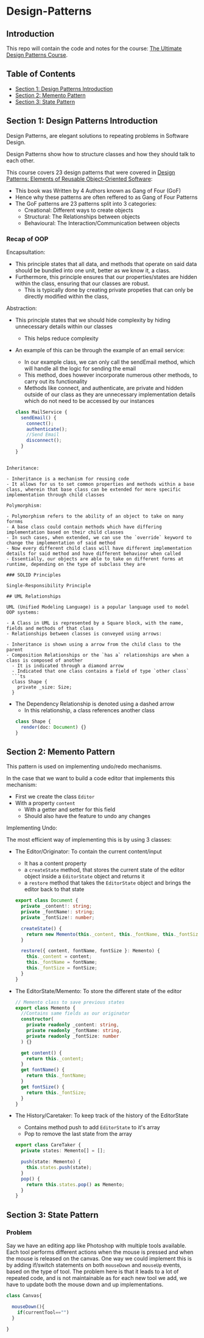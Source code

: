 # Design-Patterns

## Introduction

This repo will contain the code and notes for the course: [The Ultimate Design Patterns Course](https://codewithmosh.com/courses/759570/).

## Table of Contents

- [Section 1: Design Patterns Introduction](#section-1-design-patterns-introduction)
- [Section 2: Memento Pattern](#section-2-memento-pattern)
- [Section 3: State Pattern](#section-3-state-pattern)

## Section 1: Design Patterns Introduction

Design Patterns, are elegant solutions to repeating problems in Software Design.

Design Patterns show how to structure classes and how they should talk to each other.

This course covers 23 design patterns that were covered in [Design Patterns: Elements of Reusable Object-Oriented Software](https://en.wikipedia.org/wiki/Design_Patterns):

- This book was Written by 4 Authors known as Gang of Four (GoF)
- Hence why these patterns are often reffered to as Gang of Four Patterns
- The GoF patterns are 23 patterns split into 3 categories:
  - Creational: Different ways to create objects
  - Structural: The Relationships between objects
  - Behavioural: The Interaction/Communication between objects

### Recap of OOP

Encapsultation:

- This principle states that all data, and methods that operate on said data should be bundled into one unit, better as we know it, a class.
- Furthermore, this principle ensures that our properties/states are hidden within the class, ensuring that our classes are robust.
  - This is typically done by creating private propeties that can only be directly modified within the class,

Abstraction:

- This principle states that we should hide complexity by hiding unnecessary details within our classes

  - This helps reduce complexity

- An example of this can be through the example of an email service:

  - In our example class, we can only call the sendEmail method, which will handle all the logic for sending the email
  - This method, does however incorporate numerous other methods, to carry out its functionality
  - Methods like connect, and authenticate, are private and hidden outside of our class as they are unnecessary implementation details which do not need to be accessed by our instances

  ```ts
  class MailService {
    sendEmail() {
      connect();
      authenticate();
      //Send Email
      disconnect();
    }
  }
  ```

````

Inheritance:

- Inheritance is a mechanism for reusing code
- It allows for us to set common properties and methods within a base class, wherein that base class can be extended for more specific implementation through child classes

Polymorphism:

- Polymorphism refers to the ability of an object to take on many fornms
- A base class could contain methods which have differing implementation based on their child classes
- In such cases, when extended, we can use the `override` keyword to change the implementation of said method
- Now every different child class will have different implementation details for said method and have different behaviour when called
- Essentially, our objects are able to take on different forms at runtime, depending on the type of subclass they are

### SOLID Principles

Single-Responsibility Principle

## UML Relationships

UML (Unified Modeling Language) is a popular language used to model OOP systems:

- A Class in UML is represented by a Square block, with the name, fields and methods of that class
- Relationships between classes is conveyed using arrows:

- Inheritance is shown using a arrow from the child class to the parent
- Composition Relationships or the `has a` relationships are when a class is composed of another
  - It is indicated through a diamond arrow
  - Indicated that one class contains a field of type `other class`
  ```ts
  class Shape {
    private _size: Size;
  }
````

- The Dependency Relationship is denoted using a dashed arrow
  - In this relationship, a class references another class
  ```ts
  class Shape {
    render(doc: Document) {}
  }
  ```

## Section 2: Memento Pattern

This pattern is used on implementing undo/redo mechanisms.

In the case that we want to build a code editor that implements this mechanism:

- First we create the class `Editor`
- With a property `content`
  - With a getter and setter for this field
  - Should also have the feature to undo any changes

Implementing Undo:

The most efficient way of implementing this is by using 3 classes:

- The Editor/Originator: To contain the current content/input

  - It has a content property
  - a `createState` method, that stores the current state of the editor object inside a `EditorState` object and returns it
  - a `restore` method that takes the `EditorState` object and brings the editor back to that state

  ```ts
  export class Document {
    private _content!: string;
    private _fontName!: string;
    private _fontSize!: number;

    createState() {
      return new Memento(this._content, this._fontName, this._fontSize);
    }

    restore({ content, fontName, fontSize }: Memento) {
      this._content = content;
      this._fontName = fontName;
      this._fontSize = fontSize;
    }
  }
  ```

- The EditorState/Memento: To store the different state of the editor

  ```ts
  // Memento class to save previous states
  export class Memento {
    //Contains same fields as our originator
    constructor(
      private readonly _content: string,
      private readonly _fontName: string,
      private readonly _fontSize: number
    ) {}

    get content() {
      return this._content;
    }
    get fontName() {
      return this._fontName;
    }
    get fontSize() {
      return this._fontSize;
    }
  }
  ```

- The History/Caretaker: To keep track of the history of the EditorState

  - Contains method push to add `EditorState` to it's array
  - Pop to remove the last state from the array

  ```ts
  export class CareTaker {
    private states: Memento[] = [];

    push(state: Memento) {
      this.states.push(state);
    }
    pop() {
      return this.states.pop() as Memento;
    }
  }
  ```

## Section 3: State Pattern

### Problem

Say we have an editing app like Photoshop with multiple tools available. Each tool performs different actions when the mouse is pressed and when the mouse is released on the canvas.
One way we could implement this is by adding if/switch statements on both `mouseDown` and `mouseUp` events, based on the type of tool.
The problem here is that it leads to a lot of repeated code, and is not maintainable as for each new tool we add, we have to update both the mouse down and up implementations.

```ts
class Canvas{

  mouseDown(){
    if(currentTool=="")
  }

}


```
